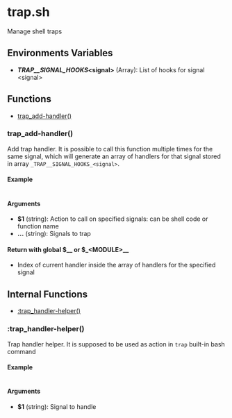 # trap.sh

Manage shell traps

## Environments Variables

* **_TRAP__SIGNAL_HOOKS_\<signal\>** (Array):  List of hooks for signal \<signal\>


## Functions
* [trap_add-handler()](#trap_add-handler)


### trap_add-handler()

Add trap handler.
It is possible to call this function multiple times for the same signal, which will generate an array of handlers for that signal stored in array `_TRAP__SIGNAL_HOOKS_<signal>`.

#### Example

```bash
```

#### Arguments

* **$1** (string): Action to call on specified signals: can be shell code or function name
* **...** (string): Signals to trap

#### Return with global $__ or $_\<MODULE\>__

* Index of current handler inside the array of handlers for the specified signal



## Internal Functions
* [:trap_handler-helper()](#trap_handler-helper)


### :trap_handler-helper()

Trap handler helper.
 It is supposed to be used as action in `trap` built-in bash command

#### Example

```bash
```

#### Arguments

* **$1** (string): Signal to handle


